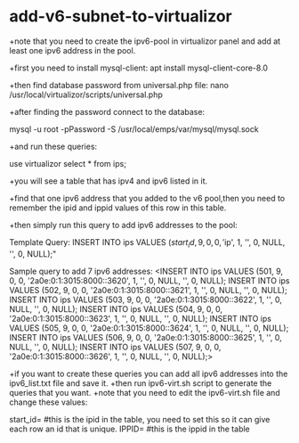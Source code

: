 # add-v6-subnet-to-virtualizor
+note that you need to create the ipv6-pool in virtualizor panel and add at least one ipv6 address in the pool.

+first you need to install mysql-client:
apt install mysql-client-core-8.0

+then find database password from universal.php file:
nano /usr/local/virtualizor/scripts/universal.php

+after finding the password connect to the database:

mysql -u root -pPassword -S /usr/local/emps/var/mysql/mysql.sock

+and run these queries:

use virtualizor
select * from ips;

+you will see a table that has ipv4 and ipv6 listed in it.

+find that one ipv6 address that you added to the v6 pool,then you need to remember the ipid and ippid values of this row in this table.

+then simply run this query to add ipv6 addresses to the pool:

Template Query:
INSERT INTO ips VALUES ($start_id, 9, 0, 0, '$ip', 1, '', 0, NULL, '', 0, NULL);"

Sample query to add 7 ipv6 addresses:
<INSERT INTO ips VALUES (501, 9, 0, 0, '2a0e:0:1:3015:8000::3620', 1, '', 0, NULL, '', 0, NULL);
INSERT INTO ips VALUES (502, 9, 0, 0, '2a0e:0:1:3015:8000::3621', 1, '', 0, NULL, '', 0, NULL);
INSERT INTO ips VALUES (503, 9, 0, 0, '2a0e:0:1:3015:8000::3622', 1, '', 0, NULL, '', 0, NULL);
INSERT INTO ips VALUES (504, 9, 0, 0, '2a0e:0:1:3015:8000::3623', 1, '', 0, NULL, '', 0, NULL);
INSERT INTO ips VALUES (505, 9, 0, 0, '2a0e:0:1:3015:8000::3624', 1, '', 0, NULL, '', 0, NULL);
INSERT INTO ips VALUES (506, 9, 0, 0, '2a0e:0:1:3015:8000::3625', 1, '', 0, NULL, '', 0, NULL);
INSERT INTO ips VALUES (507, 9, 0, 0, '2a0e:0:1:3015:8000::3626', 1, '', 0, NULL, '', 0, NULL);>

+if you want to create these queries you can add all ipv6 addresses into the  ipv6_list.txt file and save it.
+then run ipv6-virt.sh script to generate the queries that you want.
+note that you need to edit the ipv6-virt.sh file and change these values:

start_id= #this is the ipid in the table, you need to set this so it can give each row an id that is unique.
IPPID= #this is the ippid in the table



